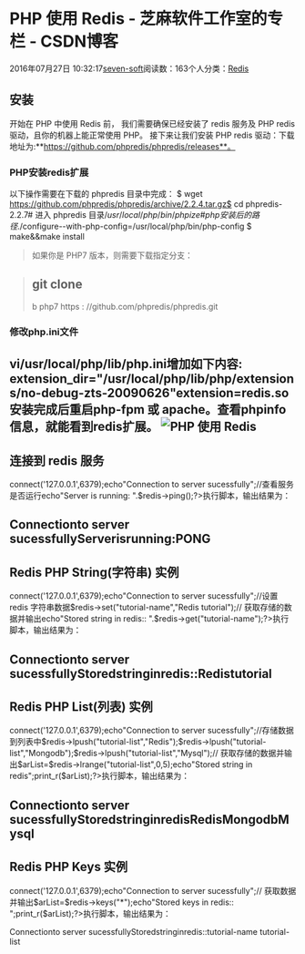 
# PHP 使用 Redis -  芝麻软件工作室的专栏 - CSDN博客


2016年07月27日 10:32:17[seven-soft](https://me.csdn.net/softn)阅读数：163个人分类：[Redis																](https://blog.csdn.net/softn/article/category/6332853)



## 安装
开始在 PHP 中使用 Redis 前， 我们需要确保已经安装了 redis 服务及 PHP redis 驱动，且你的机器上能正常使用 PHP。 接下来让我们安装 PHP redis 驱动：下载地址为:**https://github.com/phpredis/phpredis/releases**。
### PHP安装redis扩展
以下操作需要在下载的 phpredis 目录中完成：
$ wget https://github.com/phpredis/phpredis/archive/2.2.4.tar.gz$ cd phpredis-2.2.7\# 进入 phpredis 目录$/usr/local/php/bin/phpize\# php安装后的路径$./configure--with-php-config=/usr/local/php/bin/php-config
$ make&&make install
> 如果你是 PHP7 版本，则需要下载指定分支：

> git clone
> -
> b php7 https
> :
> //github.com/phpredis/phpredis.git
### 修改php.ini文件
vi/usr/local/php/lib/php.ini增加如下内容:
extension_dir="/usr/local/php/lib/php/extensions/no-debug-zts-20090626"extension=redis.so安装完成后重启php-fpm 或 apache。查看phpinfo信息，就能看到redis扩展。
![PHP 使用 Redis](http://www.runoob.com/wp-content/uploads/2014/11/14022020088882.jpg)
---

## 连接到 redis 服务
<?php//连接本地的 Redis 服务$redis=newRedis();$redis->connect('127.0.0.1',6379);echo"Connection to server sucessfully";//查看服务是否运行echo"Server is running: ".$redis->ping();?>执行脚本，输出结果为：
Connectionto server sucessfullyServerisrunning:PONG
---

## Redis PHP String(字符串) 实例
<?php//连接本地的 Redis 服务$redis=newRedis();$redis->connect('127.0.0.1',6379);echo"Connection to server sucessfully";//设置 redis 字符串数据$redis->set("tutorial-name","Redis tutorial");// 获取存储的数据并输出echo"Stored string in redis:: ".$redis->get("tutorial-name");?>执行脚本，输出结果为：
Connectionto server sucessfullyStoredstringinredis::Redistutorial
---

## Redis PHP List(列表) 实例
<?php//连接本地的 Redis 服务$redis=newRedis();$redis->connect('127.0.0.1',6379);echo"Connection to server sucessfully";//存储数据到列表中$redis->lpush("tutorial-list","Redis");$redis->lpush("tutorial-list","Mongodb");$redis->lpush("tutorial-list","Mysql");// 获取存储的数据并输出$arList=$redis->lrange("tutorial-list",0,5);echo"Stored string in redis";print_r($arList);?>执行脚本，输出结果为：
Connectionto server sucessfullyStoredstringinredisRedisMongodbMysql
---

## Redis PHP Keys 实例
<?php//连接本地的 Redis 服务$redis=newRedis();$redis->connect('127.0.0.1',6379);echo"Connection to server sucessfully";// 获取数据并输出$arList=$redis->keys("*");echo"Stored keys in redis:: ";print_r($arList);?>执行脚本，输出结果为：
Connectionto server sucessfullyStoredstringinredis::tutorial-name
tutorial-list


